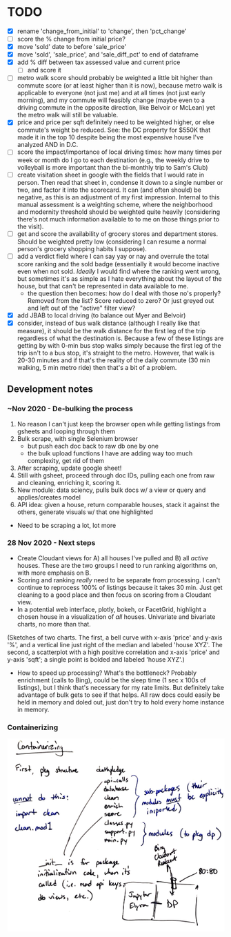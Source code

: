 # TODO 

- [x] rename 'change_from_initial' to 'change', then 'pct_change'
- [ ] score the % change from initial price? 
- [x] move 'sold' date to before 'sale_price'
- [x] move 'sold', 'sale_price', and 'sale_diff_pct' to end of dataframe
- [x] add % diff between tax assessed value and current price
    - [ ] and score it
- [ ] metro walk score should probably be weighted a little bit higher than commute score (or at least
higher than it is now), because metro walk is applicable to everyone (not just me) and at all times (not
just early morning), and my commute will feasibly change (maybe even to a driving commute in the opposite
direction, like Belvoir or McLean) yet the metro walk will still be valuable.
- [x] price and price per sqft definitely need to be weighted higher, or else commute's weight be reduced.
See: the DC property for $550K that made it in the top 10 despite being the most expensive house I've
analyzed AND in D.C.
- [ ] score the impact/importance of local driving times: how many times per week or month do I go to each
destination (e.g., the weekly drive to volleyball is more important than the bi-monthly trip to Sam's Club)
- [ ] create visitation sheet in google with the fields that I would rate in person. Then read that sheet
in, condense it down to a single number or two, and factor it into the scorecard. It can (and often should)
be negative, as this is an adjustment of my first impression. Internal to this manual assessment is a
weighting scheme, where the neighborhood and modernity threshold should be weighted quite heavily (considering
there's not much information available to to me on those things prior to the visit). 
- [ ] get and score the availability of grocery stores and department stores. Should be weighted pretty low
(considering I can resume a normal person's grocery shopping habits I suppose). 
- [ ] add a verdict field where I can say yay or nay and overrule the total score ranking and the sold
badge (essentially it would become inactive even when not sold. _Ideally_ I would find where the ranking went
wrong, but sometimes it's as simple as I hate everything about the layout of the house, but that can't be
represented in data available to me.
    - the question then becomes: how do I deal with those no's properly? Removed from the list? Score
    reduced to zero? Or just greyed out and left out of the "active" filter view?
- [x] add JBAB to local driving (to balance out Myer and Belvoir)
- [x] consider, instead of bus walk distance (although I really like that measure), it should be the walk
distance for the first leg of the trip regardless of what the destination is. Because a few of these
listings are getting by with 0-min bus stop walks simply because the first leg of the trip isn't to a bus
stop, it's straight to the metro. However, that walk is 20-30 minutes and if that's the reality of the
daily commute (30 min walking, 5 min metro ride) then that's a bit of a problem. 

## Development notes

### ~Nov 2020 - De-bulking the process
1. No reason I can't just keep the browser open while getting listings from gsheets and looping 
through them
2. Bulk scrape, with single Selenium browser
	- but push each doc back to raw db one by one
	- the bulk upload functions I have are adding way too much complexity, get rid of them
3. After scraping, update google sheet!
4. Still with gsheet, proceed through doc IDs, pulling each one from raw and cleaning, enriching
it, scoring it.
5. New module: data sciency, pulls bulk docs w/ a view or query and applies/creates model
6. API idea: given a house, return comparable houses, stack it against the others, generate visuals
w/ that one highlighted

* Need to be scraping a lot, lot more

### 28 Nov 2020 - Next steps
* Create Cloudant views for A) all houses I've pulled and B) all _active_ houses. These are the
two groups I need to run ranking algorithms on, with more emphasis on B.
* Scoring and ranking _really_ need to be separate from processing. I can't continue to reprocess
100% of listings because it takes 30 min. Just get cleaning to a good place and then focus on 
scoring from a Cloudant view.
* In a potential web interface, plotly, bokeh, or FacetGrid, highlight a chosen house in a
visualization of _all_ houses. Univariate and bivariate charts, no more than that. 

(Sketches of two charts. The first, a bell curve with x-axis 'price' and y-axis '%', and a vertical
line just right of the median and labeled 'house XYZ'. The second, a scatterplot with a high
positive correlation and x-axis 'price' and y-axis 'sqft'; a single point is bolded and labeled 
'house XYZ'.)

* How to speed up processing? What's the bottleneck? Probably enrichment (calls to Bing), could be 
the sleep time (1 sec x 100s of listings), but I think that's necessary for my rate limits. But 
definitely take advantage of bulk gets to see if that helps. All raw docs could easily be held in
memory and doled out, just don't try to hold every home instance in memory.

### Containerizing
![Containerizing diagram](img/Containerizing_deathpledge.jpg)
